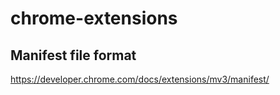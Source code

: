 # chrome-extensions

## Manifest file format

https://developer.chrome.com/docs/extensions/mv3/manifest/
